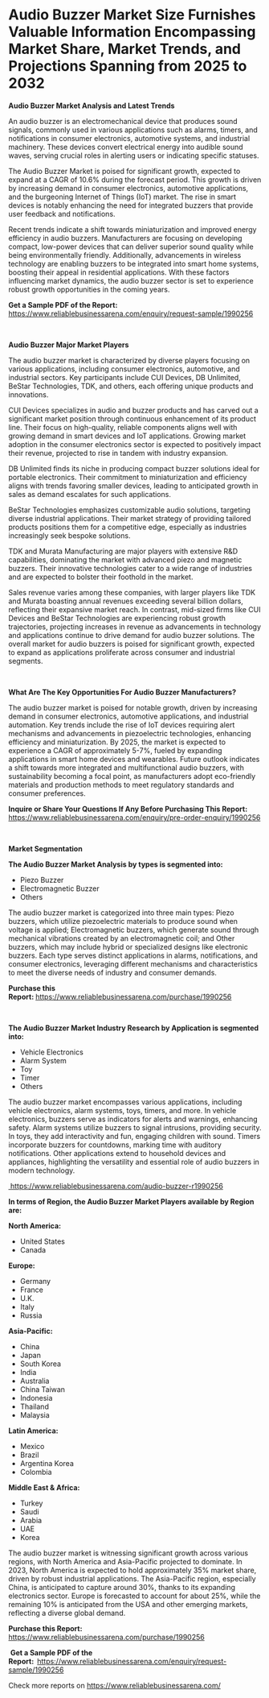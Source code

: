 <p><h1>Audio Buzzer Market Size Furnishes Valuable Information Encompassing Market Share, Market Trends, and Projections Spanning from 2025 to 2032</h1></p><p><strong>Audio Buzzer Market Analysis and Latest Trends</strong></p>
<p><p>An audio buzzer is an electromechanical device that produces sound signals, commonly used in various applications such as alarms, timers, and notifications in consumer electronics, automotive systems, and industrial machinery. These devices convert electrical energy into audible sound waves, serving crucial roles in alerting users or indicating specific statuses.</p><p>The Audio Buzzer Market is poised for significant growth, expected to expand at a CAGR of 10.6% during the forecast period. This growth is driven by increasing demand in consumer electronics, automotive applications, and the burgeoning Internet of Things (IoT) market. The rise in smart devices is notably enhancing the need for integrated buzzers that provide user feedback and notifications.</p><p>Recent trends indicate a shift towards miniaturization and improved energy efficiency in audio buzzers. Manufacturers are focusing on developing compact, low-power devices that can deliver superior sound quality while being environmentally friendly. Additionally, advancements in wireless technology are enabling buzzers to be integrated into smart home systems, boosting their appeal in residential applications. With these factors influencing market dynamics, the audio buzzer sector is set to experience robust growth opportunities in the coming years.</p></p>
<p><strong>Get a Sample PDF of the Report:&nbsp;</strong> <a href="https://www.reliablebusinessarena.com/enquiry/request-sample/1990256?utm_campaign=3346&utm_medium=2&utm_source=Github&utm_content=ia&utm_term=06042025&utm_id=audio-buzzer">https://www.reliablebusinessarena.com/enquiry/request-sample/1990256</a></p>
<p>&nbsp;</p>
<p><strong>Audio Buzzer Major Market Players</strong></p>
<p><p>The audio buzzer market is characterized by diverse players focusing on various applications, including consumer electronics, automotive, and industrial sectors. Key participants include CUI Devices, DB Unlimited, BeStar Technologies, TDK, and others, each offering unique products and innovations.</p><p>CUI Devices specializes in audio and buzzer products and has carved out a significant market position through continuous enhancement of its product line. Their focus on high-quality, reliable components aligns well with growing demand in smart devices and IoT applications. Growing market adoption in the consumer electronics sector is expected to positively impact their revenue, projected to rise in tandem with industry expansion.</p><p>DB Unlimited finds its niche in producing compact buzzer solutions ideal for portable electronics. Their commitment to miniaturization and efficiency aligns with trends favoring smaller devices, leading to anticipated growth in sales as demand escalates for such applications.</p><p>BeStar Technologies emphasizes customizable audio solutions, targeting diverse industrial applications. Their market strategy of providing tailored products positions them for a competitive edge, especially as industries increasingly seek bespoke solutions.</p><p>TDK and Murata Manufacturing are major players with extensive R&D capabilities, dominating the market with advanced piezo and magnetic buzzers. Their innovative technologies cater to a wide range of industries and are expected to bolster their foothold in the market.</p><p>Sales revenue varies among these companies, with larger players like TDK and Murata boasting annual revenues exceeding several billion dollars, reflecting their expansive market reach. In contrast, mid-sized firms like CUI Devices and BeStar Technologies are experiencing robust growth trajectories, projecting increases in revenue as advancements in technology and applications continue to drive demand for audio buzzer solutions. The overall market for audio buzzers is poised for significant growth, expected to expand as applications proliferate across consumer and industrial segments.</p></p>
<p>&nbsp;</p>
<p><strong>What Are The Key Opportunities For Audio Buzzer Manufacturers?</strong></p>
<p><p>The audio buzzer market is poised for notable growth, driven by increasing demand in consumer electronics, automotive applications, and industrial automation. Key trends include the rise of IoT devices requiring alert mechanisms and advancements in piezoelectric technologies, enhancing efficiency and miniaturization. By 2025, the market is expected to experience a CAGR of approximately 5-7%, fueled by expanding applications in smart home devices and wearables. Future outlook indicates a shift towards more integrated and multifunctional audio buzzers, with sustainability becoming a focal point, as manufacturers adopt eco-friendly materials and production methods to meet regulatory standards and consumer preferences.</p></p>
<p><strong>Inquire or Share Your Questions If Any Before Purchasing This Report:</strong> <a href="https://www.reliablebusinessarena.com/enquiry/pre-order-enquiry/1990256?utm_campaign=3346&utm_medium=2&utm_source=Github&utm_content=ia&utm_term=06042025&utm_id=audio-buzzer">https://www.reliablebusinessarena.com/enquiry/pre-order-enquiry/1990256</a></p>
<p>&nbsp;</p>
<p><strong>Market Segmentation</strong></p>
<p><strong>The Audio Buzzer Market Analysis by types is segmented into:</strong></p>
<p><ul><li>Piezo Buzzer</li><li>Electromagnetic Buzzer</li><li>Others</li></ul></p>
<p><p>The audio buzzer market is categorized into three main types: Piezo buzzers, which utilize piezoelectric materials to produce sound when voltage is applied; Electromagnetic buzzers, which generate sound through mechanical vibrations created by an electromagnetic coil; and Other buzzers, which may include hybrid or specialized designs like electronic buzzers. Each type serves distinct applications in alarms, notifications, and consumer electronics, leveraging different mechanisms and characteristics to meet the diverse needs of industry and consumer demands.</p></p>
<p><strong>Purchase this Report:&nbsp;</strong><a href="https://www.reliablebusinessarena.com/purchase/1990256?utm_campaign=3346&utm_medium=2&utm_source=Github&utm_content=ia&utm_term=06042025&utm_id=audio-buzzer">https://www.reliablebusinessarena.com/purchase/1990256</a></p>
<p>&nbsp;</p>
<p><strong>The Audio Buzzer Market Industry Research by Application is segmented into:</strong></p>
<p><ul><li>Vehicle Electronics</li><li>Alarm System</li><li>Toy</li><li>Timer</li><li>Others</li></ul></p>
<p><p>The audio buzzer market encompasses various applications, including vehicle electronics, alarm systems, toys, timers, and more. In vehicle electronics, buzzers serve as indicators for alerts and warnings, enhancing safety. Alarm systems utilize buzzers to signal intrusions, providing security. In toys, they add interactivity and fun, engaging children with sound. Timers incorporate buzzers for countdowns, marking time with auditory notifications. Other applications extend to household devices and appliances, highlighting the versatility and essential role of audio buzzers in modern technology.</p></p>
<p><a href="https://www.reliablebusinessarena.com/audio-buzzer-r1990256?utm_campaign=3346&utm_medium=2&utm_source=Github&utm_content=ia&utm_term=06042025&utm_id=audio-buzzer">&nbsp;https://www.reliablebusinessarena.com/audio-buzzer-r1990256</a></p>
<p><strong>In terms of Region, the Audio Buzzer Market Players available by Region are:</strong></p>
<p>
    <p> <strong> North America: </strong>
        <ul>
            <li>United States</li>
            <li>Canada</li>
        </ul>
        </p> 
    <p> <strong> Europe: </strong>
        <ul>
            <li>Germany</li>
            <li>France</li>
            <li>U.K.</li>
            <li>Italy</li>
            <li>Russia</li>
        </ul>
        </p> 
    <p> <strong> Asia-Pacific: </strong>
        <ul>
            <li>China</li>
            <li>Japan</li>
            <li>South Korea</li>
            <li>India</li>
            <li>Australia</li>
            <li>China Taiwan</li>
            <li>Indonesia</li>
            <li>Thailand</li>
            <li>Malaysia</li>
        </ul>
        </p> 
    <p> <strong> Latin America: </strong>
        <ul>
            <li>Mexico</li>
            <li>Brazil</li>
            <li>Argentina Korea</li>
            <li>Colombia</li>
        </ul>
        </p> 
    <p> <strong> Middle East & Africa: </strong>
        <ul>
            <li>Turkey</li>
            <li>Saudi</li>
            <li>Arabia</li>
            <li>UAE</li>
            <li>Korea</li>
        </ul>
    </p>
    </p>
<p><p>The audio buzzer market is witnessing significant growth across various regions, with North America and Asia-Pacific projected to dominate. In 2023, North America is expected to hold approximately 35% market share, driven by robust industrial applications. The Asia-Pacific region, especially China, is anticipated to capture around 30%, thanks to its expanding electronics sector. Europe is forecasted to account for about 25%, while the remaining 10% is anticipated from the USA and other emerging markets, reflecting a diverse global demand.</p></p>
<p><strong>Purchase this Report: </strong><a href="https://www.reliablebusinessarena.com/purchase/1990256?utm_campaign=3346&utm_medium=2&utm_source=Github&utm_content=ia&utm_term=06042025&utm_id=audio-buzzer">https://www.reliablebusinessarena.com/purchase/1990256</a></p>
<p>&nbsp;<strong>Get a Sample PDF of the Report:&nbsp;&nbsp;</strong><a href="https://www.reliablebusinessarena.com/enquiry/request-sample/1990256?utm_campaign=3346&utm_medium=2&utm_source=Github&utm_content=ia&utm_term=06042025&utm_id=audio-buzzer">https://www.reliablebusinessarena.com/enquiry/request-sample/1990256</a></p>
<p><strong></strong></p>
<p>Check more reports on <a href="https://www.reliablebusinessarena.com/?utm_campaign=3346&utm_medium=2&utm_source=Github&utm_content=ia&utm_term=06042025&utm_id=audio-buzzer">https://www.reliablebusinessarena.com/</a></p>